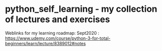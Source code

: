 # python_self_learning - my collection of lectures and exercises
Weblinks for my learning roadmap: 
Sept2020 : https://www.udemy.com/course/python-3-for-total-beginners/learn/lecture/8389012#notes
